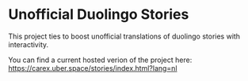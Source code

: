 # Unofficial Duolingo Stories
This project ties to boost unofficial translations of duolingo stories with interactivity.

You can find a current hosted verion of the project here:
https://carex.uber.space/stories/index.html?lang=nl
